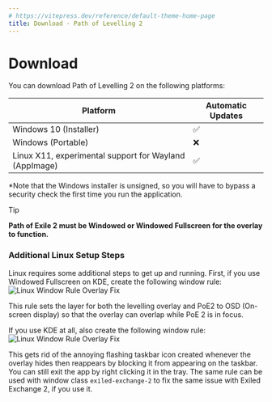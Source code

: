 ```yaml
---
# https://vitepress.dev/reference/default-theme-home-page
title: Download - Path of Levelling 2
---
```


<script setup>
import { data } from '/reference.data.js'
const VITE_APP_VERSION = import.meta.env.VITE_APP_VERSION;
</script>

# Download
You can download Path of Levelling 2 on the following platforms:

<div>
  <table>
    <thead>
      <tr>
        <th>Platform</th>
        <th>Automatic Updates</th>
      </tr>
    </thead>
    <tbody>
      <tr>
        <td>
          <a :href="`${data.github.releasesUrl}/download/v${VITE_APP_VERSION}/Path-Of-Levelling-2-Setup-${VITE_APP_VERSION}.exe`">
            Windows 10 (Installer)
          </a>
        </td>
        <td>✅</td>
      </tr>
      <tr>
        <td>
          <a :href="`${data.github.releasesUrl}/download/v${VITE_APP_VERSION}/Path-Of-Levelling-2-${VITE_APP_VERSION}.exe`">
            Windows (Portable)
          </a>
        </td>
        <td>❌</td>
      </tr>
      <tr>
        <td>
          <a :href="`${data.github.releasesUrl}/download/v${VITE_APP_VERSION}/Path-Of-Levelling-2-${VITE_APP_VERSION}.AppImage`">
            Linux X11, experimental support for Wayland (AppImage)
          </a>
        </td>
        <td>✅</td>
      </tr>
    </tbody>
  </table>
</div>

*Note that the Windows installer is unsigned, so you will have to bypass a security check the first time you run the application.

> [!TIP] 
> **Path of Exile 2 must be Windowed or Windowed Fullscreen for the overlay to function.**

### Additional Linux Setup Steps
Linux requires some additional steps to get up and running. First, if you use Windowed Fullscreen on KDE, create the following window rule:
![Linux Window Rule Overlay Fix](/images/linux-window-rule-overlay-fix.png)

This rule sets the layer for both the levelling overlay and PoE2 to OSD (On-screen display) so that the overlay can overlap while PoE 2 is in focus.

If you use KDE at all, also create the following window rule:
![Linux Window Rule Overlay Fix](/images/linux-window-rule-taskbar-fix.png)

This gets rid of the annoying flashing taskbar icon created whenever the overlay hides then reappears by blocking it from appearing on the taskbar. You can still exit the app by right clicking it in the tray. The same rule can be used with window class `exiled-exchange-2` to fix the same issue with Exiled Exchange 2, if you use it.
